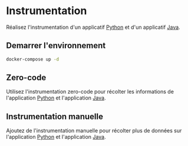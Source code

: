 # Instrumentation 

Réalisez l'instrumentation d'un applicatif [Python](python) et d'un applicatif [Java](java).

## Demarrer l'environnement

```bash
docker-compose up -d
```

## Zero-code

Utilisez l'instrumentation zero-code pour récolter les informations de l'application [Python](python) et l'application [Java](java).

## Instrumentation manuelle

Ajoutez de l'instrumentation manuelle pour récolter plus de données sur l'application [Python](python) et l'application [Java](java).
